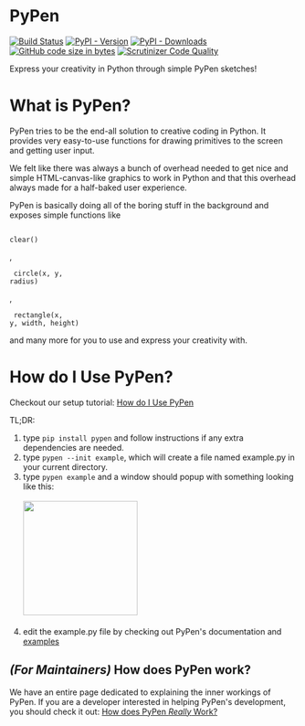 # PyPen
[![Build Status](https://travis-ci.org/Canvim/PyPen.svg?branch=master)](https://travis-ci.org/Canvim/PyPen) [![PyPI - Version](https://img.shields.io/pypi/v/pypen.svg?logo=python&color=lightblue&label=Version)](https://pypi.org/project/pypen/) [![PyPI - Downloads](https://img.shields.io/pypi/dm/pypen?color=lightgreen&label=Downloads&logo=pypi)](https://pypi.org/project/pypen/) [![GitHub code size in bytes](https://img.shields.io/github/languages/code-size/Canvim/PyPen?color=purple&label=Size&logo=github)](https://github.com/Canvim/PyPen/) [![Scrutinizer Code Quality](https://scrutinizer-ci.com/g/Canvim/PyPen/badges/quality-score.png?b=master)](https://scrutinizer-ci.com/g/Canvim/PyPen/?branch=master)

Express your creativity in Python through simple PyPen sketches!

# What is PyPen?
PyPen tries to be the end-all solution to creative coding in Python. It provides very easy-to-use functions for drawing primitives to the screen and getting user input.

We felt like there was always a bunch of overhead needed to get nice and simple HTML-canvas-like graphics to work in Python and that this overhead always made for a half-baked user experience.

PyPen is basically doing all of the boring stuff in the background and exposes simple functions like <pre><code class="language-python"> clear() </code></pre>, <pre><code class="language-python"> circle(x, y, radius) </code></pre>, <pre><code class="language-python"> rectangle(x, y, width, height) </code></pre> and many more for you to use and express your creativity with.

# How do I Use PyPen?

Checkout our setup tutorial: [How do I Use PyPen](./docs/EXAMPLE.md)

TL;DR:
1. type ```pip install pypen``` and follow instructions if any extra dependencies are needed.
2. type ```pypen --init example```, which will create a file named example.py in your current directory.
3. type ```pypen example``` and a window should popup with something looking like this: <br><br><img src="https://i.imgur.com/AwMJM3K.png" width="200px"><br><br>
4. edit the example.py file by checking out PyPen's documentation and [examples](./examples/)

## _(For Maintainers)_ How does PyPen work?
We have an entire page dedicated to explaining the inner workings of PyPen. If you are a developer interested in helping PyPen's development, you should check it out: [How does PyPen _Really_ Work?](./docs/BEHIND_THE_SCENES.md)

